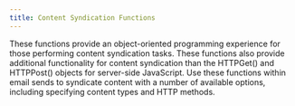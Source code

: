 ```yaml
---
title: Content Syndication Functions
---
```


These functions provide an object-oriented programming experience for those performing content syndication tasks. These functions also provide additional functionality for content syndication than the HTTPGet() and HTTPPost() objects for server-side JavaScript. Use these functions within email sends to syndicate content with a number of available options, including specifying content types and HTTP methods.
